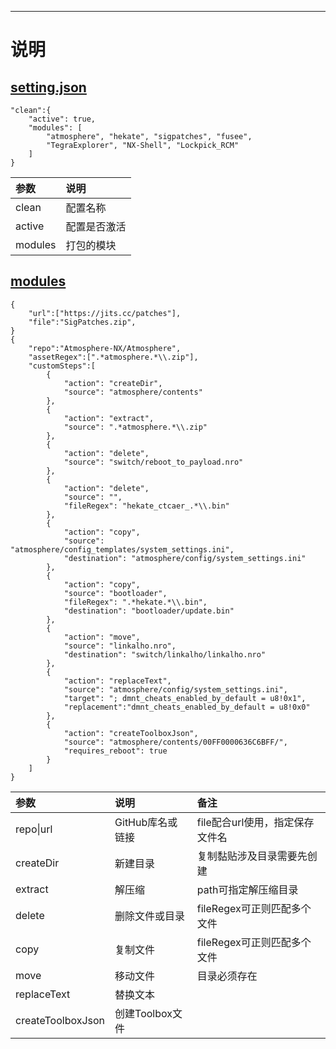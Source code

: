 ---

# 说明
## [setting.json](https://github.com/qhq/DeepSea/blob/custom/src/settings.json)
```
"clean":{
    "active": true,
    "modules": [
        "atmosphere", "hekate", "sigpatches", "fusee",
        "TegraExplorer", "NX-Shell", "Lockpick_RCM"
    ]
}
```
|参数|说明|
|:-|:-|
|clean|配置名称|
|active|配置是否激活|
|modules|打包的模块|

## [modules](https://github.com/qhq/DeepSea/tree/custom/src/modules)
```
{
    "url":["https://jits.cc/patches"],
    "file":"SigPatches.zip",
}
{
    "repo":"Atmosphere-NX/Atmosphere",
    "assetRegex":[".*atmosphere.*\\.zip"],
    "customSteps":[
        {
            "action": "createDir",
            "source": "atmosphere/contents"
        },
        {
            "action": "extract",
            "source": ".*atmosphere.*\\.zip"
        },
        {
            "action": "delete",
            "source": "switch/reboot_to_payload.nro"
        },
        {
            "action": "delete",
            "source": "",
            "fileRegex": "hekate_ctcaer_.*\\.bin"
        },
        {
            "action": "copy",
            "source": "atmosphere/config_templates/system_settings.ini",
            "destination": "atmosphere/config/system_settings.ini"
        },
        {
            "action": "copy",
            "source": "bootloader",
            "fileRegex": ".*hekate.*\\.bin",
            "destination": "bootloader/update.bin"
        },
        {
            "action": "move",
            "source": "linkalho.nro",
            "destination": "switch/linkalho/linkalho.nro"
        },
        {
            "action": "replaceText",
            "source": "atmosphere/config/system_settings.ini",
            "target": "; dmnt_cheats_enabled_by_default = u8!0x1",
            "replacement":"dmnt_cheats_enabled_by_default = u8!0x0"
        },
        {
            "action": "createToolboxJson",
            "source": "atmosphere/contents/00FF0000636C6BFF/",
            "requires_reboot": true
        }
    ]
}
```
|参数|说明|备注|
|:-|:-|:-|
|repo\|url|GitHub库名或链接|file配合url使用，指定保存文件名|
|createDir|新建目录|复制黏贴涉及目录需要先创建|
|extract|解压缩|path可指定解压缩目录|
|delete|删除文件或目录|fileRegex可正则匹配多个文件|
|copy|复制文件|fileRegex可正则匹配多个文件|
|move|移动文件|目录必须存在|
|replaceText|替换文本||
|createToolboxJson|创建Toolbox文件||
